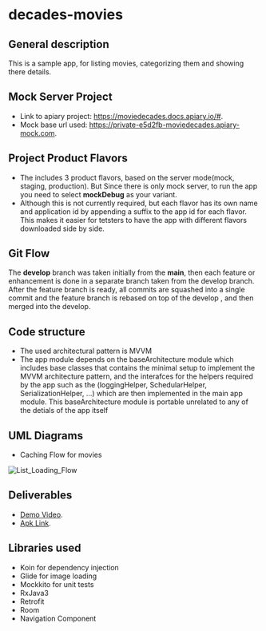 # decades-movies

## General description
This is a sample app, for listing movies, categorizing them and showing there details.

## Mock Server Project
* Link to apiary project: https://moviedecades.docs.apiary.io/#.
* Mock base url used: https://private-e5d2fb-moviedecades.apiary-mock.com.

## Project Product Flavors
* The includes 3 product flavors, based on the server mode(mock, staging, production). But Since there is only mock server, to run the app you need to select **mockDebug** as your variant.
* Although this is not currently required, but each flavor has its own name and application id by appending a suffix to the app id for each flavor. This makes it easier for tetsters to have the app with different flavors downloaded side by side.

## Git Flow
The **develop** branch was taken initially from the **main**, then each feature or enhancement is done in a separate branch
taken from the develop branch.  After the feature branch is ready, all commits are squashed into a single commit and the feature branch is rebased on top of the develop , and then merged into the develop.

## Code structure
* The used architectural pattern is MVVM
* The app module depends on the baseArchitecture module which includes base classes that contains the minimal setup to implement the MVVM architecture pattern, and the interafces for the helpers required by the app such as the (loggingHelper, SchedularHelper, SerializationHelper, ...) which are then implemented in the main app module. This baseArchitecture module is portable unrelated to any of the detials of the app itself

## UML Diagrams

* Caching Flow for movies

![List_Loading_Flow](https://user-images.githubusercontent.com/6968550/115269037-33da0280-a13b-11eb-90ed-76878f85178b.png)

## Deliverables
* [Demo Video](https://drive.google.com/file/d/10hYEZ3HjuyRRVOvrHru1ThbDH22NqVcx/view?usp=sharing). 
* [Apk Link](https://drive.google.com/file/d/10hYEZ3HjuyRRVOvrHru1ThbDH22NqVcx/view?usp=sharing). 

## Libraries used
* Koin for dependency injection
* Glide for image loading
* Mockkito for unit tests
* RxJava3
* Retrofit
* Room
* Navigation Component

